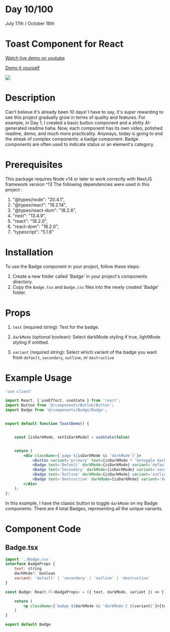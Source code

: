 # Day 10/100

July 17th / October 16th

# Toast Component for React 
<a href="https://www.youtube.com/watch?v=xHjMM87AXGw" target="_blank">Watch live demo on youtube</a>

<a href="https://100daysofcomponents.netlify.app/badge" target="_blank">Demo it yourself</a>

<a href="https://www.youtube.com/watch?v=xHjMM87AXGw" target="_blank"><img src="https://cdn.discordapp.com/attachments/715319623637270638/1130640257830899802/image.png"/></a>  

# Description 

Can't believe it's already been 10 days! I have to say, it's super rewarding to see this project gradually grow in terms of quality and features. For example, in Day 1, I created a basic button component and a shitty AI-generated readme haha. Now, each component has its own video, polished readme, demo, and much more practicality. Anyways, today is going to end the streak of complex components: a badge component. Badge components are often used to indicate status or an element's category.

# Prerequisites
This package requires Node v14 or later to work correctly with NextJS framework version ^13
The following dependencies were used in this project :
1. "@types/node": "20.4.1",
2. "@types/react": "18.2.14",
3. "@types/react-dom": "18.2.6",
4. "next": "13.4.9",
5. "react": "18.2.0",
6. "react-dom": "18.2.0",
7. "typescript": "5.1.6"


# Installation 

To use the Badge component in your project, follow these steps:

1. Create a new folder called 'Badge' in your project's components directory.
2. Copy the `Badge.tsx` and `Badge.css` files into the newly created 'Badge' folder.

# Props 

1. `text` (required string): Text for the badge.

2. `darkMode` (optional boolean): Select darkMode styling if true, lightMode styling if omitted. 
3. `variant` (required string): Select which variant of the badge you want from `default`, `secondary`, `outline`, or `destructive`

# Example Usage
```jsx
'use client'

import React, { useEffect, useState } from 'react';
import Button from '@/components/Button/Button';
import Badge from '@/components/Badge/Badge';


export default function ToastDemo() {


    const [isDarkMode, setIsDarkMode] = useState(false)


    return (
        <div className={`page ${isDarkMode && 'darkMode'}`}>
            <Button variant='primary' text={isDarkMode ? 'Untoggle dark mode' : 'Toggle dark mode'} handleClick={async () => setIsDarkMode(!isDarkMode)} />
            <Badge text='Default' darkMode={isDarkMode} variant='default' />
            <Badge text='Secondary' darkMode={isDarkMode} variant='secondary' darkMode={isDarkMode} />
            <Badge text='Outline' darkMode={isDarkMode} variant='outline' />
            <Badge text='Destructive' darkMode={isDarkMode} variant='destructive' />
        </div>
    );
};

```
In this example, I have the classic button to toggle `darkMode` on my Badge components. There are 4 total Badges, representing all the unique variants.

# Component Code 

## Badge.tsx
```jsx
import './Badge.css'
interface BadgeProps {
    text: string
    darkMode?: boolean
    variant: 'default' | 'secondary' | 'outline' | 'destructive'
}

const Badge: React.FC<BadgeProps> = ({ text, darkMode, variant }) => {

    return (
        <p className={`badge ${darkMode && 'darkMode'} ${variant}`}>{text}</p>
    )
}

export default Badge
```
 